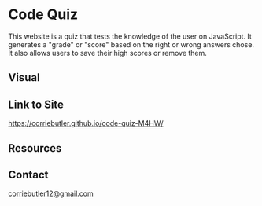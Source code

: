 # Code Quiz

This website is a quiz that tests the knowledge of the user on JavaScript. It generates a "grade" or "score" based on the right or wrong answers chose. It also allows users to save their high scores or remove them. 


## Visual




## Link to Site
https://corriebutler.github.io/code-quiz-M4HW/



## Resources




## Contact
corriebutler12@gmail.com
